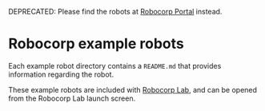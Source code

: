 DEPRECATED: Please find the robots at [Robocorp Portal](https://robocorp.com/portal/) instead.

# Robocorp example robots

Each example robot directory contains a `README.md` that provides information regarding the robot.

These example robots are included with [Robocorp Lab](https://robocorp.com/download/), and can be opened from the Robocorp Lab launch screen.
